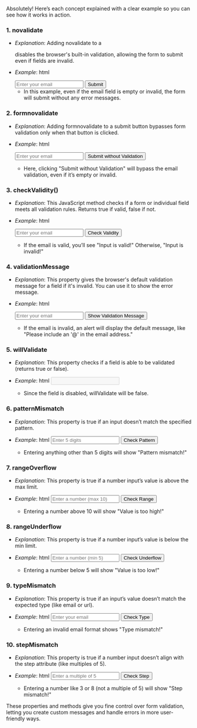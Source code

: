 Absolutely! Here’s each concept explained with a clear example so you can see how it works in action.

### 1. **novalidate**
   - *Explanation*: Adding novalidate to a <form> disables the browser's built-in validation, allowing the form to submit even if fields are invalid.
   - *Example*: 
     html
     <form action="/submit" novalidate>
       <input type="email" required placeholder="Enter your email">
       <button type="submit">Submit</button>
     </form>
     
     - In this example, even if the email field is empty or invalid, the form will submit without any error messages.

### 2. **formnovalidate**
   - *Explanation*: Adding formnovalidate to a submit button bypasses form validation only when that button is clicked.
   - *Example*:
     html
     <form action="/submit">
       <input type="email" required placeholder="Enter your email">
       <button type="submit" formnovalidate>Submit without Validation</button>
     </form>
     
     - Here, clicking "Submit without Validation" will bypass the email validation, even if it’s empty or invalid.

### 3. **checkValidity()**
   - *Explanation*: This JavaScript method checks if a form or individual field meets all validation rules. Returns true if valid, false if not.
   - *Example*:
     html
     <form id="myForm">
       <input id="myInput" type="email" required placeholder="Enter your email">
       <button type="button" onclick="checkInput()">Check Validity</button>
     </form>
     <script>
       function checkInput() {
         const input = document.getElementById("myInput");
         if (input.checkValidity()) {
           alert("Input is valid!");
         } else {
           alert("Input is invalid!");
         }
       }
     </script>
     
     - If the email is valid, you’ll see "Input is valid!" Otherwise, "Input is invalid!"

### 4. **validationMessage**
   - *Explanation*: This property gives the browser's default validation message for a field if it's invalid. You can use it to show the error message.
   - *Example*:
     html
     <form id="myForm">
       <input id="myInput" type="email" required placeholder="Enter your email">
       <button type="button" onclick="showMessage()">Show Validation Message</button>
     </form>
     <script>
       function showMessage() {
         const input = document.getElementById("myInput");
         alert(input.validationMessage);
       }
     </script>
     
     - If the email is invalid, an alert will display the default message, like "Please include an '@' in the email address."

### 5. **willValidate**
   - *Explanation*: This property checks if a field is able to be validated (returns true or false).
   - *Example*:
     html
     <input id="myInput" type="email" disabled>
     <script>
       const input = document.getElementById("myInput");
       console.log(input.willValidate); // false because input is disabled
     </script>
     
     - Since the field is disabled, willValidate will be false.

### 6. **patternMismatch**
   - *Explanation*: This property is true if an input doesn’t match the specified pattern.
   - *Example*:
     html
     <input id="myInput" type="text" pattern="\d{5}" placeholder="Enter 5 digits">
     <button onclick="checkPattern()">Check Pattern</button>
     <script>
       function checkPattern() {
         const input = document.getElementById("myInput");
         alert(input.validity.patternMismatch ? "Pattern mismatch!" : "Pattern matched!");
       }
     </script>
     
     - Entering anything other than 5 digits will show "Pattern mismatch!"

### 7. **rangeOverflow**
   - *Explanation*: This property is true if a number input’s value is above the max limit.
   - *Example*:
     html
     <input id="myInput" type="number" max="10" placeholder="Enter a number (max 10)">
     <button onclick="checkRange()">Check Range</button>
     <script>
       function checkRange() {
         const input = document.getElementById("myInput");
         alert(input.validity.rangeOverflow ? "Value is too high!" : "Value is within range.");
       }
     </script>
     
     - Entering a number above 10 will show "Value is too high!"

### 8. **rangeUnderflow**
   - *Explanation*: This property is true if a number input’s value is below the min limit.
   - *Example*:
     html
     <input id="myInput" type="number" min="5" placeholder="Enter a number (min 5)">
     <button onclick="checkUnderflow()">Check Underflow</button>
     <script>
       function checkUnderflow() {
         const input = document.getElementById("myInput");
         alert(input.validity.rangeUnderflow ? "Value is too low!" : "Value is within range.");
       }
     </script>
     
     - Entering a number below 5 will show "Value is too low!"

### 9. **typeMismatch**
   - *Explanation*: This property is true if an input’s value doesn’t match the expected type (like email or url).
   - *Example*:
     html
     <input id="myEmail" type="email" placeholder="Enter your email">
     <button onclick="checkType()">Check Type</button>
     <script>
       function checkType() {
         const input = document.getElementById("myEmail");
         alert(input.validity.typeMismatch ? "Type mismatch!" : "Correct type.");
       }
     </script>
     
     - Entering an invalid email format shows "Type mismatch!"

### 10. **stepMismatch**
   - *Explanation*: This property is true if a number input doesn’t align with the step attribute (like multiples of 5).
   - *Example*:
     html
     <input id="myInput" type="number" step="5" placeholder="Enter a multiple of 5">
     <button onclick="checkStep()">Check Step</button>
     <script>
       function checkStep() {
         const input = document.getElementById("myInput");
         alert(input.validity.stepMismatch ? "Step mismatch!" : "Correct step.");
       }
     </script>
     
     - Entering a number like 3 or 8 (not a multiple of 5) will show "Step mismatch!"

These properties and methods give you fine control over form validation, letting you create custom messages and handle errors in more user-friendly ways.
